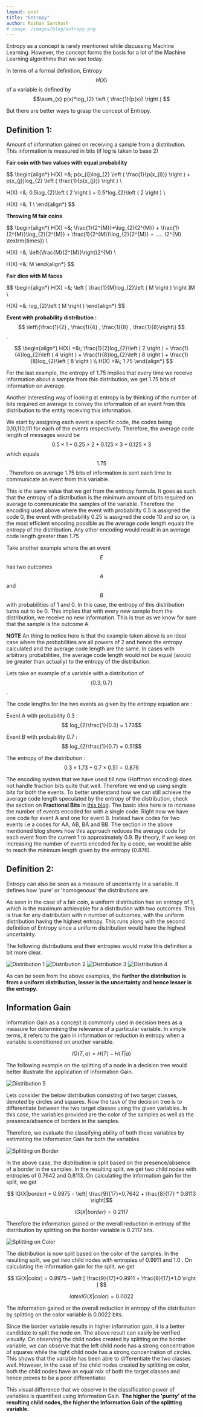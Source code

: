 ```yaml
---
layout: post
title: "Entropy"
author: Roshan Santhosh
# image: /images/blog/entropy.png
---
```


Entropy as a concept is rarely mentioned while discussing Machine Learning.
However, the concept forms the basis for a lot of the Machine Learning
algorithms that we see today.

In terms of a formal definition, Entropy $$H(X)$$ of a variable is defined by $$\sum_{x} p(x)*log_{2} \left ( \frac{1}{p(x)} \right )  $$

But there are better ways to grasp the concept of Entropy.

## Definition 1:

Amount of information gained on receiving a sample from a distribution. This information is measured in bits (if log is taken to base 2)

**Fair coin with two values with equal probability**

$$
\begin{align*}
H(X) =&\; p(x_{i})log_{2} \left ( \frac{1}{p(x_{i})} \right ) +
p(x_{j})log_{2} \left ( \frac{1}{p(x_{j})} \right ) \\

  H(X) =&\; 0.5log_{2}\left ( 2 \right ) + 0.5*log_{2}\left ( 2 \right ) \\

  H(X) =&\; 1 \\
\end{align*}
$$

**Throwing M fair coins**

$$
\begin{align*}
  H(X) =&\; \frac{1}{2^{M}}*\log_{2}{2^{M}} + \frac{1}{2^{M}}\log_{2}{2^{M}} +
\frac{1}{2^{M}}\log_{2}{2^{M}} + ..... (2^{M}  \textrm{times}) \\

  H(X) =&\; \left\{\frac{M}{2^{M}}\right\}2^{M} \\

  H(X) =&\; M
\end{align*}
$$

**Fair dice with M faces**

$$
\begin{align*}
  H(X) =&\; \left [ \frac{1}{M}log_{2}\left ( M \right ) \right ]M \\

  H(X) =&\; log_{2}\left ( M \right )
\end{align*}
$$

**Event with probability distribution  :** $$ \left\{\frac{1}{2} , \frac{1}{4} ,
\frac{1}{8} , \frac{1}{8}\right\} $$.

$$
\begin{align*}
  H(X) =&\;  \frac{1}{2}log_{2}\left ( 2 \right ) + \frac{1}{4}log_{2}\left ( 4 \right ) + \frac{1}{8}log_{2}\left ( 8 \right ) + \frac{1}{8}log_{2}\left ( 8 \right ) \\
  H(X) =&\; 1.75
\end{align*}
$$

For the last example, the entropy of 1.75 implies that every time we receive information about a sample from this distribution, we get 1.75 bits of information on average.

Another interesting way of looking at entropy is by thinking of the number of bits required on average to convey the information of an event from this distribution to the entity receiving this information.

We start by assigning each event a specific code, the codes being 0,10,110,111
for each of the events respectively. Therefore, the average code length of
messages would be $$ 0.5 \times 1 + 0.25 \times 2 + 0.125 \times 3 + 0.125
\times 3 $$ which equals $$
1.75$$. Therefore on average 1.75 bits of information is sent each time to
communicate an event from this variable.

This is the same value that we got from the entropy formula. It goes as such that the entropy of a distribution is the minimum amount of bits required on average to communicate the samples of the variable. Therefore the encoding used above where the event with probability 0.5 is assigned the code 0, the event with probability 0.25 is assigned the code 10 and so on, is the most efficient encoding possible as the average code length equals the entropy of the distribution. Any other encoding would result in an average code length greater than 1.75

Take another example where the an event $$ E $$ has two outcomes $$ A $$ and $$ B $$ with probabilities of 1 and 0. In this case, the entropy of this distribution turns out to be 0. This implies that with every new sample from the distribution, we receive no new information. This is true as we know for sure that the sample is the outcome A.

**NOTE**
An thing to notice here is that the example taken above is an ideal case where the probabilities are all powers of 2 and hence the entropy calculated and the average code length are the same. In cases with arbitrary probabilities, the average code length would not be equal (would be greater than actually) to the entropy of the distribution.

Lets take an example of a variable with a distribution of $$ \left \langle 0.3,0.7 \right \rangle$$.

The code lengths for the two events as given by the entropy equation are :

Event A with probability 0.3 : $$ log_{2}\frac{1}{0.3} = 1.73$$

Event B with probability 0.7 : $$ log_{2}\frac{1}{0.7} = 0.51$$

The entropy of the distribution : $$ 0.3 \times 1.73 + 0.7 \times 0.51 = 0.876$$

The encoding system that we have used till now (Hoffman encoding) does not
handle fraction bits quite that well. Therefore we end up using single bits  for
both the events. To better understand how we can still achieve the average code
length speculated by the entropy of the distribution, check the section on **Fractional Bits** in [this blog](http://colah.github.io/posts/2015-09-Visual-Information/). The basic idea here is to increase the number of
events encoded for with a single code. Right now we have one code for event A
and one for event B. Instead have codes for two events i.e a codes for AA, AB,
BA and BB. The section in the above mentioned blog shows how this approach
reduces the average code for each event from the current 1 to approximately 0.9.
By theory, if we keep on increasing the number of events encoded for by a code,
we would be able to reach the minimum length given by the entropy (0.876).

## Definition 2:

Entropy can also be seen as a measure of uncertainty in a variable. It defines how 'pure' or 'homogenous' the distributions are.

As seen in the case of a fair coin, a uniform distribution has an entropy of 1, which is the maximum achievable for a distribution with two outcomes. This is true for any distribution with n number of outcomes, with the uniform distribution having the highest entropy. This runs along with the second definition of Entropy since a uniform distribution would have the highest uncertainty.

The following distributions and their entropies would make this definition a bit
more clear.

![Distribution 1](/images/blog/entropy-dist-1.jpg)
![Distribution 2](/images/blog/entropy-dist-2.jpg)
![Distribution 3](/images/blog/entropy-dist-3.jpg)
![Distribution 4](/images/blog/entropy-dist-4.jpg)

As can be seen from the above examples, the **farther the distribution is from a
uniform distribution, lesser is the uncertainty and hence lesser is the
entropy.**

## Information Gain

Information Gain as a concept is commonly used in decision trees as a measure for determining the relevance of a particular variable. In simple terms, it refers to the gain in information or reduction in entropy when a variable is conditioned on another variable.

$$ IG (T,a) = H(T) - H(T|a) $$

The following example on the splitting of a node in a decision tree would better
illustrate the application of Information Gain. 

![Distribution 5](/images/blog/entropy-dist-5.jpg)

Lets consider the below distribution consisting of two target classes, denoted by circles and squares. Now the task of the decision tree is to differentiate between the two target classes using the given variables. In this case, the variables provided are the color of the samples as well as the presence/absence of borders in the samples.

Therefore, we evaluate the classifying ability of both these variables by
estimating the Information Gain for both the variables.

![Splitting on Border](/images/blog/entropy-splitting-on-border.jpg)

In the above case, the distribution is split based on the presence/absence of a border in the samples. In the resulting split, we get two child nodes with entropies of 0.7642 and 0.8113. On calculating the information gain for the split, we get

$$ IG(X|border) = 0.9975 - \left[ \frac{9}{17}*0.7642 + \frac{8}{17} * 0.8113 \right]$$

$$ IG(X|border) = 0.2117$$

Therefore the information gained or the overall reduction in entropy of the distribution by splitting on the border variable is 0.2117 bits.

![Splitting on Color](/images/blog/entropy-splitting-on-color.jpg)

The distribution is now split based on the color of the samples. In the resulting split, we get two child nodes with entropies of 0.9911 and 1.0 . On calculating the information gain for the split, we get

$$ IG(X|color) = 0.9975 - \left [ \frac{9}{17}*0.9911   +  \frac{8}{17}*1.0
\right ] $$

$$latex IG(X|color) = 0.0022$$

The information gained or the overall reduction in entropy of the distribution by splitting on the color variable is 0.0022 bits.

Since the border variable results in higher information gain, it is a better candidate to split the node on. The above result can easily be verified visually. On observing the child nodes created by splitting on the border variable, we can observe that the left child node has a strong concentration of squares while the right child node has a strong concentration of circles. This shows that the variable has been able to differentiate the two classes well.
However, in the case of the child nodes created by splitting on color, both the child nodes have an equal mix of both the target classes and hence proves to be a poor differentiator.

This visual difference that we observe in the classification power of variables
is quantified using Information Gain. **The higher the 'purity' of the resulting child nodes, the higher the Information Gain of the splitting variable.**
